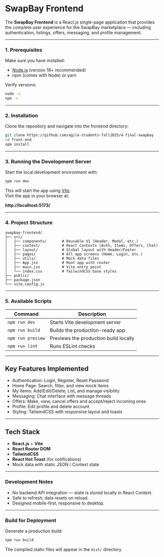 # SwapBay Frontend

The **SwapBay Frontend** is a React.js single-page application that provides the complete user experience for the SwapBay marketplace — including authentication, listings, offers, messaging, and profile management.

---

### 1. Prerequisites
Make sure you have installed:
- [Node.js](https://nodejs.org/) (version 18+ recommended)
- npm (comes with Node) or yarn

Verify versions:
```bash
node -v
npm -v
```

---

### 2. Installation
Clone the repository and navigate into the frontend directory:

```bash
git clone https://github.com/agile-students-fall2025/4-final-swapbay
cd front-end
npm install
```

---

### 3. Running the Development Server
Start the local development environment with:

```bash
npm run dev
```

This will start the app using [Vite](https://vitejs.dev/).  
Visit the app in your browser at:

 **http://localhost:5173/**

---

### 4. Project Structure
```
swapbay-frontend/
├── src/
│   ├── components/       # Reusable UI (Header, Modal, etc.)
│   ├── context/          # React Contexts (Auth, Items, Offers, Chat)
│   ├── layout/           # Global layout with Header/Footer
│   ├── pages/            # All app screens (Home, Login, etc.)
│   ├── utils/            # Mock data files
│   ├── App.jsx           # Root app with router
│   ├── main.jsx          # Vite entry point
│   └── index.css         # TailwindCSS base styles
├── public/
├── package.json
└── vite.config.js
```

---

### 5. Available Scripts
| Command | Description |
|----------|--------------|
| `npm run dev` | Starts Vite development server |
| `npm run build` | Builds the production-ready app |
| `npm run preview` | Previews the production build locally |
| `npm run lint` | Runs ESLint checks |

---

## Key Features Implemented
- Authentication: Login, Register, Reset Password
- Home Page: Search, filter, and view mock items
- My Items: Add/Edit/Delete, List, and manage visibility
- Messaging: Chat interface with message threads
- Offers: Make, view, cancel offers and accept/reject incoming ones
- Profile: Edit profile and delete account
- Styling: TailwindCSS with responsive layout and toasts

---

## Tech Stack
- **React.js** + **Vite**
- **React Router DOM**
- **TailwindCSS**
- **React Hot Toast** (for notifications)
- Mock data with static JSON / Context state

---

### Development Notes
- No backend API integration — state is stored locally in React Context.
- Safe to refresh; data resets on reload.
- Designed mobile-first, responsive to desktop.

---

### Build for Deployment
Generate a production build:

```bash
npm run build
```

The compiled static files will appear in the `dist/` directory.
